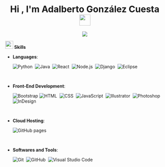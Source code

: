 <h1 align="center"><b>Hi , I'm Adalberto González Cuesta </b><img src="https://media.giphy.com/media/hvRJCLFzcasrR4ia7z/giphy.gif" width="35"></h1>
<!---->
<p align="center">
  <a href="https://github.com/DenverCoder1/readme-typing-svg"><img src="https://readme-typing-svg.herokuapp.com?font=Time+New+Roman&color=white&size=32&center=true&vCenter=true&width=600&height=100&lines=Ingeniero+de+Software;++;Con+experiencia+práctica,;Fullstack+developer,;Analista+de+datos,;Comprometido+con+la+mejora,;Me+encanta+desarrollar+soluciones"></a>
</p>

<img src="https://media2.giphy.com/media/QssGEmpkyEOhBCb7e1/giphy.gif?cid=ecf05e47a0n3gi1bfqntqmob8g9aid1oyj2wr3ds3mg700bl&rid=giphy.gif" width ="25"><b> Skills</b>
<br>

<p align="center">

- **Languages**:
    
    ![Python](https://img.shields.io/badge/-Python-05122A?style=flat&logo=python)&nbsp;
    ![Java](https://img.shields.io/badge/-Java-05122A?style=flat&logo=Java&logoColor=FFA518)&nbsp;
    ![React](https://img.shields.io/badge/-React-05122A?style=flat&logo=react)&nbsp;
    ![Node.js](https://img.shields.io/badge/-Node.js-05122A?style=flat&logo=node.js)&nbsp;
    ![Django](https://img.shields.io/badge/-Django-05122A?style=flat&logo=django&logoColor=092E20)&nbsp;
    ![Eclipse](https://img.shields.io/badge/-Eclipse-05122A?style=flat&logo=eclipse-ide&logoColor=2C2255)

<br>   
    
- **Front-End Development**:

    ![Bootstrap](https://img.shields.io/badge/-Bootstrap-05122A?style=flat&logo=bootstrap&logoColor=563D7C)
    ![HTML](https://img.shields.io/badge/-HTML-05122A?style=flat&logo=HTML5)&nbsp;
    ![CSS](https://img.shields.io/badge/-CSS-05122A?style=flat&logo=CSS3&logoColor=1572B6)&nbsp;
    ![JavaScript](https://img.shields.io/badge/-JavaScript-05122A?style=flat&logo=javascript)&nbsp;
    ![Illustrator](https://img.shields.io/badge/-Illustrator-05122A?style=flat&logo=adobe-illustrator)&nbsp;
    ![Photoshop](https://img.shields.io/badge/-Photoshop-05122A?style=flat&logo=adobe-photoshop)&nbsp;
    ![InDesign](https://img.shields.io/badge/-InDesign-05122A?style=flat&logo=adobe-indesign)

<br>

- **Cloud Hosting**:

    ![GitHub pages](https://img.shields.io/badge/-GitHub-05122A?style=flat&logo=github)&nbsp;
    
<br>

- **Softwares and Tools**:

    ![Git](https://img.shields.io/badge/-Git-05122A?style=flat&logo=git)&nbsp;
    ![GitHub](https://img.shields.io/badge/-GitHub-05122A?style=flat&logo=github)&nbsp;
    ![Visual Studio Code](https://img.shields.io/badge/-Visual%20Studio%20Code-05122A?style=flat&logo=visual-studio-code&logoColor=007ACC)&nbsp;

